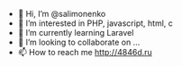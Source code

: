 - 👋 Hi, I’m @salimonenko
- 👀 I’m interested in PHP, javascript, html, c
- 🌱 I’m currently learning Laravel
- 💞️ I’m looking to collaborate on ...
- 📫 How to reach me http://4846d.ru

<!---
salimonenko/salimonenko is a ✨ special ✨ repository because its `README.md` (this file) appears on your GitHub profile.
You can click the Preview link to take a look at your changes.
--->
